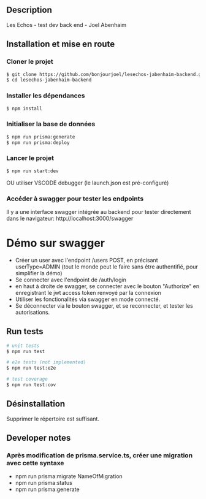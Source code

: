 ## Description

Les Echos - test dev back end - Joel Abenhaim

## Installation et mise en route

### Cloner le projet

```bash
$ git clone https://github.com/bonjourjoel/lesechos-jabenhaim-backend.git
$ cd lesechos-jabenhaim-backend
```

### Installer les dépendances

```bash
$ npm install
```

### Initialiser la base de données

```bash
$ npm run prisma:generate
$ npm run prisma:deploy
```

### Lancer le projet

```bash
$ npm run start:dev
```

OU utiliser VSCODE debugger (le launch.json est pré-configuré)

### Accéder à swagger pour tester les endpoints

Il y a une interface swagger intégrée au backend pour tester directement dans le navigateur:
http://localhost:3000/swagger

# Démo sur swagger

- Créer un user avec l'endpoint /users POST, en précisant userType=ADMIN (tout le monde peut le faire sans être authentifié, pour simplifier la démo)
- Se connecter avec l'endpoint de /auth/login
- en haut à droite de swagger, se connecter avec le bouton "Authorize" en enregistrant le jwt access token renvoyé par la connexion
- Utiliser les fonctionalités via swagger en mode connecté.
- Se déconnecter via le bouton swagger, et se reconnecter, et tester les autorisations.

## Run tests

```bash
# unit tests
$ npm run test

# e2e tests (not implemented)
$ npm run test:e2e

# test coverage
$ npm run test:cov
```

## Désinstallation

Supprimer le répertoire est suffisant.

## Developer notes

### Après modification de prisma.service.ts, créer une migration avec cette syntaxe

- npm run prisma:migrate NameOfMigration
- npm run prisma:status
- npm run prisma:generate
